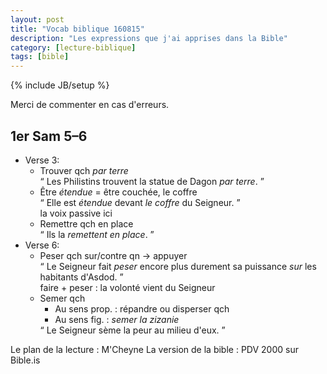 ```yaml
---
layout: post
title: "Vocab biblique 160815"
description: "Les expressions que j'ai apprises dans la Bible"
category: [lecture-biblique]
tags: [bible]
---
```

{% include JB/setup %}

Merci de commenter en cas d'erreurs.

1er Sam 5–6
---

+ Verse 3:
    * Trouver qch *par terre*  
      <q cite="http://www.bible.is/FRNPDF/1Sam/5">
      Les Philistins trouvent la statue de Dagon *par terre*.
      </q>
    * Être *étendue* = être couchée, le coffre  
      <q cite="http://www.bible.is/FRNPDF/1Sam/5">
      Elle est *étendue* devant *le coffre* du Seigneur.
      </q>  
        la voix passive ici
    * Remettre qch en place  
      <q cite="http://www.bible.is/FRNPDF/1Sam/5">
      Ils la *remettent en place*.
      </q>
+ Verse 6:
    * Peser qch sur/contre qn → appuyer  
      <q cite="http://www.bible.is/FRNPDF/1Sam/5">
      Le Seigneur fait *peser* encore plus durement sa puissance *sur*
      les habitants d'Asdod.
      </q>  
      faire + peser : la volonté vient du Seigneur
    * Semer qch
        - Au sens prop. : répandre ou disperser qch
        - Au sens fig. : *semer la zizanie*  
        <q cite="http://www.bible.is/FRNPDF/1Sam/5">
        Le Seigneur sème la peur au milieu d'eux.
        </q>

Le plan de la lecture : M'Cheyne
La version de la bible : PDV 2000 sur Bible.is
